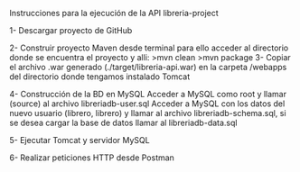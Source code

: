 Instrucciones para la ejecución de la API libreria-project

1- Descargar proyecto de GitHub 

2- Construir proyecto Maven desde terminal para ello acceder al directorio donde se encuentra el proyecto y alli:
    >mvn clean
    >mvn package 
3- Copiar el archivo .war generado (./target/libreria-api.war) en la carpeta /webapps del directorio donde tengamos instalado Tomcat 

4- Construcción de la BD en MySQL
    Acceder a MySQL como root y llamar (source) al archivo libreriadb-user.sql
    Acceder a MySQL con los datos del nuevo usuario (librero, librero) y llamar al archivo libreriadb-schema.sql, si se desea cargar la base de datos llamar al libreriadb-data.sql

5- Ejecutar Tomcat y servidor MySQL 

6- Realizar peticiones HTTP desde Postman
